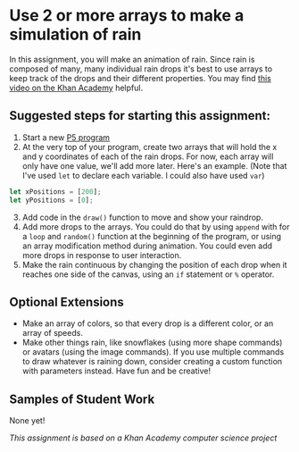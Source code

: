 Use 2 or more arrays to make a simulation of rain
====================

In this assignment, you will make an animation of rain. Since rain is composed of many, many individual rain drops it's best to use arrays to keep track of the drops and their different properties. You may find [this video on the Khan Academy](https://www.khanacademy.org/computing/computer-programming/programming/arrays/pp/project-make-it-rain) helpful.

Suggested steps for starting this assignment:
-----------------------------------------------
1. Start a new [P5 program](https://editor.p5js.org/)
2. At the very top of your program, create two arrays that will hold the x and y coordinates of each of the rain drops. For now, each array will only have one value, we'll add more later. Here's an example. (Note that I've used `let` to declare each variable. I could also have used `var`)
```javascript
let xPositions = [200];
let yPositions = [0];
```
3. Add code in the `draw()` function to move and show your raindrop.
4. Add more drops to the arrays. You could do that by using `append` with for a `loop` and `random()` function at the beginning of the program, or using an array modification method during animation. You could even add more drops in response to user interaction.
5. Make the rain continuous by changing the position of each drop when it reaches one side of the canvas, using an `if` statement or `%` operator.

Optional Extensions
---------------------
* Make an array of colors, so that every drop is a different color, or an array of speeds.
* Make other things rain, like snowflakes (using more shape commands) or avatars (using the image commands). If you use multiple commands to draw whatever is raining down, consider creating a custom function with parameters instead. Have fun and be creative!

Samples of Student Work
-----------------------
None yet!    
   
      
*This assignment is based on a Khan Academy computer science project*         

